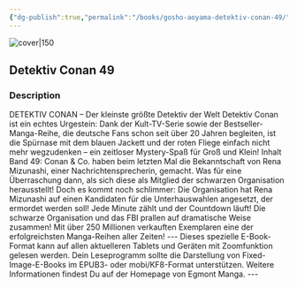 ```yaml
---
{"dg-publish":true,"permalink":"/books/gosho-aoyama-detektiv-conan-49/","title":"\"Detektiv Conan 49\"","tags":["manga","crime"]}
---
```




![cover|150](http://books.google.com/books/content?id=p4nnCQAAQBAJ&printsec=frontcover&img=1&zoom=1&edge=curl&source=gbs_api)

## Detektiv Conan 49

### Description

DETEKTIV CONAN – Der kleinste größte Detektiv der Welt Detektiv Conan ist ein echtes Urgestein: Dank der Kult-TV-Serie sowie der Bestseller-Manga-Reihe, die deutsche Fans schon seit über 20 Jahren begleiten, ist die Spürnase mit dem blauen Jackett und der roten Fliege einfach nicht mehr wegzudenken – ein zeitloser Mystery-Spaß für Groß und Klein! Inhalt Band 49: Conan & Co. haben beim letzten Mal die Bekanntschaft von Rena Mizunashi, einer Nachrichtensprecherin, gemacht. Was für eine Überraschung dann, als sich diese als Mitglied der schwarzen Organisation herausstellt! Doch es kommt noch schlimmer: Die Organisation hat Rena Mizunashi auf einen Kandidaten für die Unterhauswahlen angesetzt, der ermordet werden soll! Jede Minute zählt und der Countdown läuft! Die schwarze Organisation und das FBI prallen auf dramatische Weise zusammen! Mit über 250 Millionen verkauften Exemplaren eine der erfolgreichsten Manga-Reihen aller Zeiten! --- Dieses spezielle E-Book-Format kann auf allen aktuelleren Tablets und Geräten mit Zoomfunktion gelesen werden. Dein Leseprogramm sollte die Darstellung von Fixed-Image-E-Books im EPUB3- oder mobi/KF8-Format unterstützen. Weitere Informationen findest Du auf der Homepage von Egmont Manga. ---
```